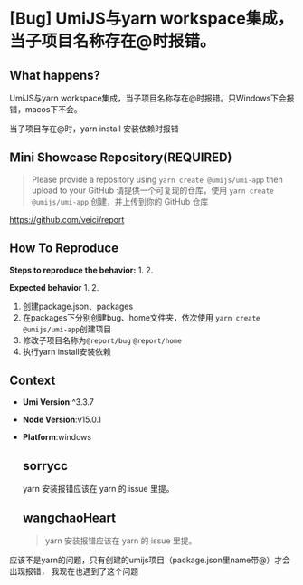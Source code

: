 # [Bug] UmiJS与yarn workspace集成，当子项目名称存在@时报错。

  <!--
⚠️ ⚠️ ⚠️ 注意：讨论和提问请到讨论区（https://github.com/umijs/umi/discussions），否则会被直接关掉。 ⚠️ ⚠️ ⚠️
-->
<!--
感谢您向我们反馈问题，为了高效的解决问题，我们期望你能提供以下信息：
-->

## What happens?

UmiJS与yarn workspace集成，当子项目名称存在@时报错。只Windows下会报错，macos下不会。

<!-- A clear and concise description of what the bug is. -->
<!-- 清晰的描述下遇到的问题。-->

当子项目存在@时，yarn install 安装依赖时报错

## Mini Showcase Repository(REQUIRED)

> Please provide a repository using `yarn create @umijs/umi-app` then upload to your GitHub
> 请提供一个可复现的仓库，使用 `yarn create @umijs/umi-app` 创建，并上传到你的 GitHub 仓库

<!-- 为节约大家的时间，无复现步骤的 ISSUE 会被关闭，提供之后再 REOPEN -->
<!-- https://github.com/YOUR_REPOSITORY_URL -->

https://github.com/veici/report

## How To Reproduce

**Steps to reproduce the behavior:** 1. 2.

**Expected behavior** 1. 2.

<!-- 请提供复现链接/步骤，错误日志以及相关配置 -->

1. 创建package.json、packages
2. 在packages下分别创建bug、home文件夹，依次使用 `yarn create @umijs/umi-app`创建项目
3. 修改子项目名称为`@report/bug` `@report/home`
4. 执行yarn install安装依赖

## Context

- **Umi Version**:^3.3.7
- **Node Version**:v15.0.1
- **Platform**:windows

  ## sorrycc

  yarn 安装报错应该在 yarn 的 issue 里提。

  ## wangchaoHeart

  > yarn 安装报错应该在 yarn 的 issue 里提。

应该不是yarn的问题，只有创建的umijs项目（package.json里name带@）才会出现报错，
我现在也遇到了这个问题
